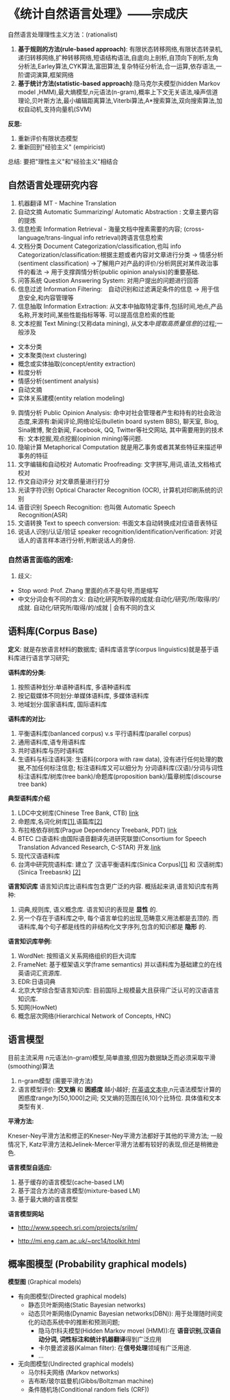 # 《统计自然语言处理》——宗成庆

自然语言处理理性主义方法：(rationalist)
1. **基于规则的方法(rule-based approach)**: 有限状态转移网络,有限状态转录机,递归转移网络,扩种转移网络,短语结构语法,自底向上剖析,自顶向下剖析,左角分析法,Earley算法,CYK算法,富田算法,复杂特征分析法,合一运算,依存语法,一阶谓词演算,框架网络
2. **基于统计方法(statistic-based approach)**:隐马克尔夫模型(hidden Markov model ,HMM),最大熵模型,n元语法(n-gram),概率上下文无关语法,噪声信道理论,贝叶斯方法,最小编辑距离算法,Viterbi算法,A*搜索算法,双向搜索算法,加权自动机,支持向量机(SVM)

**反思:**
1. 重新评价有限状态模型
2. 重新回到"经验主义" (empiricist)

总结: 要把"理性主义"和"经验主义"相结合

## 自然语言处理研究内容

1. 机器翻译 MT - Machine Translation
2. 自动文摘 Automatic Summarizing/ Automatic Abstraction : 文章主要内容的提炼
3. 信息检索 Information Retrieval - 海量文档中搜素需要的内容; (cross-language/trans-lingual info retrieval)跨语言信息检索
4. 文档分类 Document Categorization/classification,也叫 info Categorization/classification:根据主题或者内容对文章进行分类 → 情感分析(sentiment classification) →了解用户对产品的评价/分析网民对某件政治事件的看法 →  用于支撑舆情分析(public opinion analysis)的重要基础.
5. 问答系统 Question Answering System: 对用户提出的问题进行回答
6. 信息过滤 Information Filtering:　自动识别和过滤满足条件的信息 → 用于信息安全,和内容管理等
7. 信息抽取 Information Extraction: 从文本中抽取特定事件,包括时间,地点,产品名称,开发时间,某些性能指标等等. 可以提高信息检索的性能
8. 文本挖掘 Text Mining:(又称data mining), 从文本中*提取高质量信息*的过程;一般涉及
  - 文本分类
  - 文本聚类(text clustering)
  - 概念或实体抽取(concept/entity extraction)
  - 粒度分析
  - 情感分析(sentiment analysis)
  - 自动文摘
  - 实体关系建模(entity relation modeling)
9. 舆情分析 Public Opinion Analysis: 命中对社会管理者产生和持有的社会政治态度,来源有:新闻评论,网络论坛(bulletin board system BBS), 聊天室, Blog, Sina微博, 聚合新闻, Facebook, QQ, Twitter等社交网站, 其中需要用到的技术有: 文本挖掘,观点挖掘(opinion mining)等问题.
10. 隐喻计算 Metaphorical Computation 就是用乙事务或者其某些特征来描述甲事务的特征
11. 文字编辑和自动校对 Automatic Proofreading: 文字拼写,用词,语法,文档格式校对
12. 作文自动评分 对文章质量进行打分
13. 光读字符识别 Optical Character Recognition (OCR), 计算机对印刷系统的识别
14. 语音识别 Speech Recognition: 也叫做 Automatic Speech Recognition(ASR)
15. 文语转换 Text to speech conversion: 书面文本自动转换成对应语音表特征
16. 说话人识别/认证/验证 speaker recognition/identification/verification: 对说话人的语言样本进行分析,判断说话人的身份.

### 自然语言面临的困难:
1. 歧义:  
  - Stop word:  Prof. Zhang 里面的点不是句号,而是缩写
  - 中文分词会有不同的含义: 自动化研究所取得的成就:自动化/研究/所/取得/的/成就.  自动化/研究所/取得/的/成就 | 会有不同的含义


## 语料库(Corpus Base)

**定义**: 就是存放语言材料的数据库; 语料库语言学(corpus linguistics)就是基于语料库进行语言学习研究;

**语料库的分类:**
1. 按照语种划分:单语种语料库, 多语种语料库
2. 按记载媒体不同划分:单媒体语料库, 多媒体语料库
3. 地域划分:国家语料库, 国际语料库

**语料库的对比:**
1. 平衡语料库(banlanced corpus) v.s 平行语料库(parallel corpus)
2. 通用语料库,语专用语料库
3. 共时语料库与历时语料库
4. 生语料与标注语料哭: 生语料(corpora with raw data), 没有进行任何处理的数据,不加任何标注信息; 标注语料库又可以细分为 分词语料库(汉语)/分词与词性标注语料库/树库(tree bank)/命题库(proposition bank)/篇章树库(discourse tree bank)

**典型语料库介绍**
1. LDC中文树库(Chinese Tree Bank, CTB) [link](http://www.cis.upenn.edu/~chinese/ctb.html)
2. 命题库,名词化树库[[1]](http://nlp.cs.nyu.edu/meyers/NomBank.html),语篇库[[2]](http://www.seas.upenn.edu/~pdtb/)
3. 布拉格依存树库(Prague Dependency Treebank, PDT) [link](http://www.elsnet.org/nps/0040.html)
4. BTEC 口语语料:由国际语音翻译先进研究联盟(Consortium for Speech Translation Advanced Research, C-STAR) 开发.[link](http://www.c-star.org)
5. 现代汉语语料库
6. 台湾中研究院语料库: 建立了 汉语平衡语料库(Sinica Corpus)[[1]](http://www.sinica.edu.tw/SinicaCorpus/) 和 汉语树库)(Sinica Treebasnk) [[2]](http://godel.iis.sinica.edu.tw/CKIP/engversion.treebank.htm)

**语言知识库**
语言知识库比语料库包含更广泛的内容.
概括起来讲,语言知识库有两种:
1. 词典,规则库, 语义概念库. 语言知识的表现是 **显性** 的.
2. 另一个存在于语料库之中, 每个语言单位的出现,范畴意义用法都是去顶的.
而语料库,每个句子都是线性的非结构化文字序列,包含的知识都是 **隐形** 的.

**语言知识库举例:**
1. WordNet: 按照语义关系网络组织的巨大词库
2. FrameNet: 基于框架语义学(frame semantics) 并以语料库为基础建立的在线英语词汇资源库.
3. EDR:日语词典
4. 北京大学综合型语言知识库: 目前国际上规模最大且获得广泛认可的汉语语言知识库.
5. 知网(HowNet)
6. 概念层次网络(Hierarchical Network of Concepts, HNC)

## 语言模型
目前主流采用 n元语法(n-gram)模型,简单直接,但因为数据缺乏而必须采取平滑(smoothing)算法
1. n-gram模型 (需要平滑方法)
2. 语言模型评价: **交叉熵** 和 **困惑度** 越小越好; <u>在英语文本中,</u>n元语法模型计算的困惑度range为[50,1000]之间; 交叉熵的范围在[6,10]个比特位. 具体值和文本类型有关.



**平滑方法:**

Kneser-Ney平滑方法和修正的Kneser-Ney平滑方法都好于其他的平滑方法; 一般情况下, Katz平滑方法和Jelinek-Mercer平滑方法都有较好的表现,但还是稍微逊色. 



**语言模型自适应:**

1. 基于缓存的语言模型(cache-based LM)
2. 基于混合方法的语言模型(mixture-based LM)
3. 基于最大熵的语言模型



**语言模型网站**

- http://www.speech.sri.com/projects/srilm/

- http://mi.eng.cam.ac.uk/~prc14/toolkit.html



## 概率图模型 (Probability graphical models)

**模型图** (Graphical models)

- 有向图模型(Directed graphical models)
  - 静态贝叶斯网络(Static Bayesian networks)
  - 动态贝叶斯网络(Dynamic Bayesian networks(DBN)): 用于处理随时间变化的动态系统中的推断和预测问题;
    - 隐马尔科夫模型(Hidden Markov movel (HMM)):在 **语音识别,汉语自动分词, 词性标注和统计机器翻译**得到广泛应用
    - 卡尔曼滤波器(Kalman filter): 在**信号处理**领域有广泛用途.
    - ...
- 无向图模型(Undirected graphical models)
  - 马尔科夫网络 (Markov networks)
  - 吉布斯/玻尔兹曼机(Gibbs/Boltzman machine)
  - 条件随机场(Conditional random fiels (CRF))